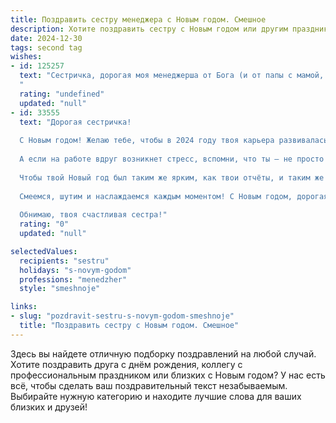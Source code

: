 ```yaml
---
title: Поздравить сестру менеджера с Новым годом. Смешное
description: Хотите поздравить сестру с Новым годом или другим праздником? Наш ИИ создаст незабываемое поздравление, а вы обязательно выделитесь среди других.  
date: 2024-12-30
tags: second tag
wishes:
- id: 125257
  text: "Сестричка, дорогая моя менеджерша от Бога (и от папы с мамой, конечно)!  С Новым годом! Желаю тебе в новом году таких высот в карьере, чтобы завидовали даже самые высокомерные начальники, и таких бонусов, чтобы хватило на целый остров с личными пляжами (и, разумеется, на новую шубу — она тебе очень идёт!). Пусть все дедлайны пройдут как по маслу, а клиенты будут настолько милыми, что их захочется обнимать, а не только выслушивать.  Главное — не переработайся, а то превратишься в управляющего-зомби! Счастливого Нового года!
  "
  rating: "undefined"
  updated: "null"
- id: 33555
  text: "Дорогая сестричка!
  
  С Новым годом! Желаю тебе, чтобы в 2024 году твоя карьера развивалась, словно непрерывный поток чая из офисного кулера – стабильно, вкусно и только с хорошими добавками! Пусть в твоем управлении все задачи исполняются, как по нотам: никаких «ляпов», только «соль» успеха!
  
  А если на работе вдруг возникнет стресс, вспомни, что ты – не просто менеджер, а настоящая волшебница, умеющая превратить каждую проблему в повод для смеха! Желаю, чтобы твои коллеги всегда были в настроении, а проблемы – в отпуске.
  
  Чтобы твой Новый год был таким же ярким, как твои отчёты, и таким же запоминающимся, как окончание дедлайна! Пусть по жизни тебе сопутствуют только весёлые люди и забавные ситуации, а холодильник всегда переполнен праздничными закусками!
  
  Смеемся, шутим и наслаждаемся каждым моментом! С Новым годом, дорогая!
  
  Обнимаю, твоя счастливая сестра!"
  rating: "0"
  updated: "null"

selectedValues:
  recipients: "sestru"
  holidays: "s-novym-godom"
  professions: "menedzher"
  style: "smeshnoje"

links:
- slug: "pozdravit-sestru-s-novym-godom-smeshnoje"
  title: "Поздравить сестру с Новым годом. Смешное"
---
```


Здесь вы найдете отличную подборку поздравлений на любой случай. 
Хотите поздравить друга с днём рождения, коллегу с профессиональным праздником или близких с Новым годом? У нас есть всё, чтобы сделать ваш поздравительный текст незабываемым. Выбирайте нужную категорию и находите лучшие слова для ваших близких и друзей!
